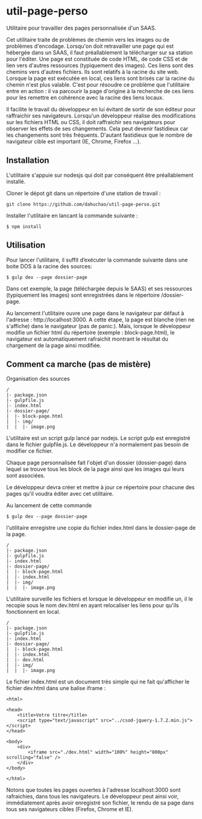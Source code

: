 # util-page-perso
Utilitaire pour travailler des pages personnalisée d'un SAAS.

Cet utilitaire traite de problèmes de chemin vers les images ou de problèmes d'encodage. Lorsqu'on doit retravailler
une page qui est hébergée dans un SAAS, il faut préallablement la télécharger sur sa station pour l'éditer.
Une page est constituée de code HTML, de code CSS et de lien vers d'autres ressources (typiquement des images).
Ces liens sont des chemins vers d'autres fichiers. Ils sont relatifs à la racine du site web. Lorsque la page est 
exécutée en local, ces liens sont brisés car la racine du chemin n'est plus valable. C'est pour résoudre 
ce problème que l'utilitaire entre en action : il va parcourir la page d'origine à la recherche de ces liens pour
les remettre en cohérence avec la racine des liens locaux.

Il facilite le travail du développeur en lui évitant de sortir de son éditeur pour raffraichir ses navigateurs.
Lorsqu'un développeur réalise des modifications sur les fichiers HTML ou CSS, il doit raffraichir ses 
navigateurs pour observer les effets de ses changements. Cela peut devenir fastidieux car les changements sont
très fréquents. D'autant fastidieux que le nombre de navigateur cible est important (IE, Chrome, Firefox ...).

## Installation

L'utilitaire s'appuie sur nodesjs qui doit par conséquent être préallablement installé.

Cloner le dépot git dans un répertoire d'une station de travail : 

    git clone https://github.com/dahuchao/util-page-perso.git

Installer l'utilitaire en lancant la commande suivante : 

    $ npm install

## Utilisation

Pour lancer l'utilitaire, il suffit d’exécuter la commande suivante dans une boite DOS à la racine des sources:

    $ gulp dev --page dossier-page

Dans cet exemple, la page (téléchargée depuis le SAAS) et ses ressources (typiquement les images) sont enregistrées
dans le répertoire /dossier-page.

Au lancement l'utilitaire ouvre une page dans le navigateur par défaut à l'adresse : http://localhost:3000. 
A cette étape, la page est blanche (rien ne s'affiche) dans le navigateur (pas de panic:). 
Mais, lorsque le développeur modifie un fichier html du répertoire (exemple : block-page.html), le navigateur 
est automatiquement rafraichit montrant le résultat du chargement de la page ainsi modifiée.

## Comment ca marche (pas de mistère)

Organisation des sources

    /
    |- package.json
    |- gulpfile.js
    |- index.html
    |- dossier-page/
    |  |- block-page.html
    |  |- img/
    |  |  |- image.png

L'utilitaire est un script gulp lancé par nodejs. Le script gulp est enregistré dans le fichier gulpfile.js.
Le développeur n'a normalement pas besoin de modifier ce fichier.

Chaque page personnalisée fait l'objet d'un dossier (dossier-page) dans lequel se trouve tous les block de la 
page ainsi que les images qui leurs sont associées.

Le développeur devra créer et mettre à jour ce répertoire pour chacune des pages qu'il voudra éditer avec
cet utilitaire.

Au lancement de cette commande

    $ gulp dev --page dossier-page

l'utilitaire enregistre une copie du fichier index.html dans le dossier-page de la page.

    /
    |- package.json
    |- gulpfile.js
    |- index.html
    |- dossier-page/
    |  |- block-page.html
    |  |- index.html
    |  |- img/
    |  |  |- image.png

L'utilitaire surveille les fichiers et lorsque le développeur en modifie un, il le recopie sous le nom dev.html 
en ayant relocaliser les liens pour qu'ils fonctionnent en local.

    /
    |- package.json
    |- gulpfile.js
    |- index.html
    |- dossier-page/
    |  |- block-page.html
    |  |- index.html
    |  |- dev.html
    |  |- img/
    |  |  |- image.png

Le fichier index.html est un document très simple qui ne fait qu'afficher le fichier dev.html dans une balise iframe :

    <html>

    <head>
        <title>Votre titre</title>
        <script type="text/javascript" src="../csod-jquery-1.7.2.min.js"></script>
    </head>

    <body>
        <div>
            <iframe src="./dev.html" width="100%" height="800px" scrolling="false" />
        </div>
    </body>

    </html>

Notons que toutes les pages ouvertes à l'adresse localhost:3000 sont rafraichies, dans tous les navigateurs. 
Le développeur peut ainsi voir, immédiatement après avoir enregistré son fichier, le rendu de sa page dans
tous ses navigateurs cibles (Firefox, Chrome et IE).
